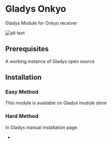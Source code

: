 # Gladys Onkyo

Gladys Module for Onkyo receiver

![alt text](https://upload.wikimedia.org/wikipedia/commons/thumb/6/66/Onkyo_%28logo%29.svg/320px-Onkyo_%28logo%29.svg.png)


## Prerequisites

A working instance of Gladys open source

## Installation

### Easy Method

This module is available on Gladys module store

### Hard Method

In Gladys manual installation page

* 

